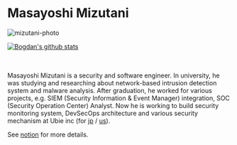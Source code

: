 # Masayoshi Mizutani

![mizutani-photo](https://user-images.githubusercontent.com/605953/71606352-7036c780-2bb3-11ea-92d9-a07a84da76a7.jpg)

<a href="https://github.com/anuraghazra/github-readme-stats">
  <img align="center" src="https://github-readme-stats.anuraghazra1.vercel.app/api?username=m-mizutani&show_icons=true&include_all_commits=true&count_private=true" alt="Bogdan's github stats" />
</a>

<br><br>
Masayoshi Mizutani is a security and software engineer. In university, he was studying and researching about network-based intrusion detection system and malware analysis. After graduation, he worked for various projects, e.g. SIEM (Security Information & Event Manager) integration, SOC (Security Operation Center) Analyst. Now he is working to build security monitoring system, DevSecOps architecture and various security mechanism at Ubie inc (for <a href="https://ubie.app/">jp</a> / <a href="https://ubiehealth.com/">us</a>).

See [notion](https://mztn.notion.site/MIZUTANI-Masayoshi-8500321ae41a434d81fb32194c67d9cc) for more details.

